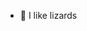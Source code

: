 - 🦎 I like lizards

<!---
DoctorLouWho/DoctorLouWho is a ✨ special ✨ repository because its `README.md` (this file) appears on your GitHub profile.
You can click the Preview link to take a look at your changes.
--->
